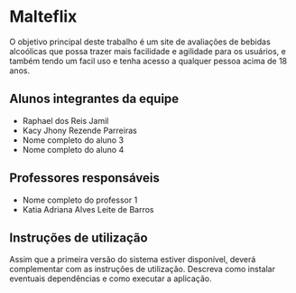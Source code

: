 # Malteflix

O objetivo principal deste trabalho é um site de avaliações de bebidas alcoólicas que possa trazer mais facilidade e agilidade para os usuários, e também tendo um facil uso e tenha acesso a qualquer pessoa acima de 18 anos.

## Alunos integrantes da equipe

* Raphael dos Reis Jamil
* Kacy Jhony Rezende Parreiras
* Nome completo do aluno 3
* Nome completo do aluno 4

## Professores responsáveis

* Nome completo do professor 1
* Katia Adriana Alves Leite de Barros

## Instruções de utilização

Assim que a primeira versão do sistema estiver disponível, deverá complementar com as instruções de utilização. Descreva como instalar eventuais dependências e como executar a aplicação.
